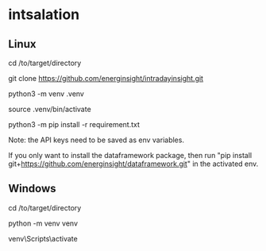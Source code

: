 # intsalation

## Linux
cd /to/target/directory

git clone https://github.com/energinsight/intradayinsight.git

python3 -m venv .venv

source .venv/bin/activate

python3 -m pip install -r requirement.txt

Note: the API keys need to be saved as env variables.

If you only want to install the dataframework package, then run "pip install git+https://github.com/energinsight/dataframework.git" in the activated env.



## Windows
cd /to/target/directory

python -m venv venv

venv\Scripts\activate
